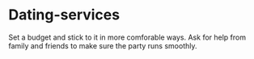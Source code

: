 # Dating-services
Set a budget and stick to it in more comforable ways. Ask for help from family and friends to make sure the party runs smoothly.
